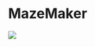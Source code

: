 # MazeMaker
<img src="https://github.com/League-level5/MazeMaker/blob/master/maze_incomplete.png?raw=true">
